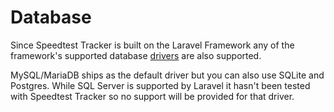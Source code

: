 # Database

Since Speedtest Tracker is built on the Laravel Framework any of the framework's supported database [drivers](https://laravel.com/docs/10.x/database#configuration) are also supported.

MySQL/MariaDB ships as the default driver but you can also use SQLite and Postgres. While SQL Server is supported by Laravel it hasn't been tested with Speedtest Tracker so no support will be provided for that driver.
